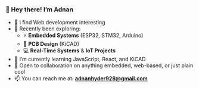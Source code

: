 ### 👋 Hey there! I’m Adnan
- 👀 I find Web development interesting
-  🧠 Recently been exploring:
    - ⚡ **Embedded Systems** (ESP32, STM32, Arduino)
    - 🎯 **PCB Design** (KiCAD)
    - 💻 **Real-Time Systems** & **IoT Projects**  
- 🌱 I’m currently learning JavaScript, React, and KiCAD
- 💞️ Open to collaboration on anything embedded, web-based, or just plain cool  
- 📫 You can reach me at: **adnanhyder928@gmail.com**




<!---
AdnanHyder928/AdnanHyder928 is a ✨ special ✨ repository because its `README.md` (this file) appears on your GitHub profile.
You can click the Preview link to take a look at your changes.
--->
